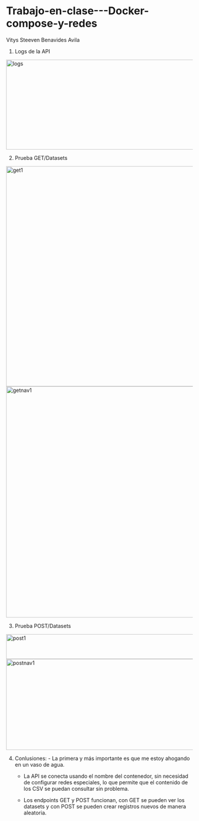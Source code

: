 # Trabajo-en-clase---Docker-compose-y-redes
Vitys Steeven Benavides Avila

1. Logs de la API
<img width="809" height="243" alt="logs" src="https://github.com/user-attachments/assets/a4107a76-3eb4-4e76-a8d9-c14ec16d5fa8" />

2. Prueba GET/Datasets
<img width="1287" height="595" alt="get1" src="https://github.com/user-attachments/assets/c827fba6-2225-45c2-9693-5a02e0b3a1b2" />
<img width="875" height="625" alt="getnav1" src="https://github.com/user-attachments/assets/397b4ead-a48a-4e80-b5ec-ffa4b260cb5c" />

3. Prueba POST/Datasets
<img width="831" height="67" alt="post1" src="https://github.com/user-attachments/assets/c9aed5e7-7fc3-4393-a596-0a2f98efedef" />
<img width="543" height="246" alt="postnav1" src="https://github.com/user-attachments/assets/6cd8c990-a391-4057-8a80-052de450a1cc" />

4. Conlusiones: - La primera y más importante es que me estoy ahogando en un vaso de agua.

   - La API se conecta usando el nombre del contenedor, sin necesidad de configurar redes especiales, lo que permite que el contenido de los CSV se puedan consultar sin problema.

   - Los endpoints GET y POST funcionan, con GET se pueden ver los datasets y con POST se pueden crear registros nuevos de manera aleatoria.

